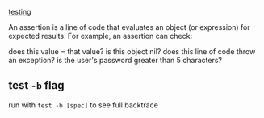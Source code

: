 [testing](http://guides.rubyonrails.org/testing.html)

An assertion is a line of code that evaluates an object (or expression) for expected results. For example, an assertion can check:

does this value = that value?
is this object nil?
does this line of code throw an exception?
is the user's password greater than 5 characters?

## test `-b` flag

run with `test -b [spec]` to see full backtrace
